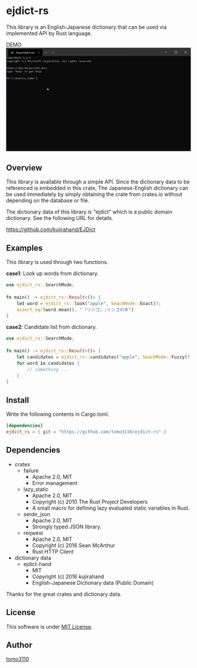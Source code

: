 ejdict-rs
====

This library is an English-Japanese dictionary that can be used via implemented API by Rust language.

DEMO
![DEMO](./doc/assets/ejdict_rs_cli_DEMO.gif)

## Overview

This library is available through a simple API.
Since the dictionary data to be referenced is embedded in this crate,
The Japanese-English dictionary can be used immediately by simply obtaining  the crate from crates.io without depending on the database or file.

The dictionary data of this library is "ejdict" which is a public domain dictionary.
See the following URL for details.

https://github.com/kujirahand/EJDict

## Examples

This library is used through two functions.

**case1**: Look up words from dictionary.

```rust
use ejdict_rs::SearchMode;

fn main() -> ejdict_rs::Result<()> {
    let word = ejdict_rs::look("apple", SeachMode::Exact)?;
    assert_eq!(word.mean(), "『リンゴ』;リンゴの木")
}
```

**case2**: Candidate list from dictionary.

```rust
use ejdict_rs::SearchMode;

fn main() -> ejdict_rs::Result<()> {
    let candidates = ejdict_rs::candidates("apple", SeachMode::Fuzzy)?;
    for word in candidates {
        // something ...
    }
}
```

## Install

Write the following contents in Cargo.toml.

```toml
[dependencies]
ejdict_rs = { git = "https://github.com/tomo3110/ejdict-rs" }
```

## Dependencies

- crates
  - failure
    - Apache 2.0, MIT
    - Error management
  - lazy_static
    - Apache 2.0, MIT
    - Copyright (c) 2010 The Rust Project Developers
    - A small macro for defining lazy evaluated static variables in Rust.
  - serde_json
    - Apache 2.0, MIT
    - Strongly typed JSON library.
  - reqwest
    - Apache 2.0, MIT
    - Copyright (c) 2016 Sean McArthur
    - Rust HTTP Client
- dictionary data
  - ejdict-hand
    - MIT
    - Copyright (c) 2016 kujirahand
    - English-Japanese Dictionary data (Public Domain)

Thanks for the great crates and dictionary data.

## License

This software is under [MIT License](https://github.com/tomo3110/ejdict-rs/blob/master/LICENCE).

## Author

[tomo3110](https://github.com/tomo3110)

